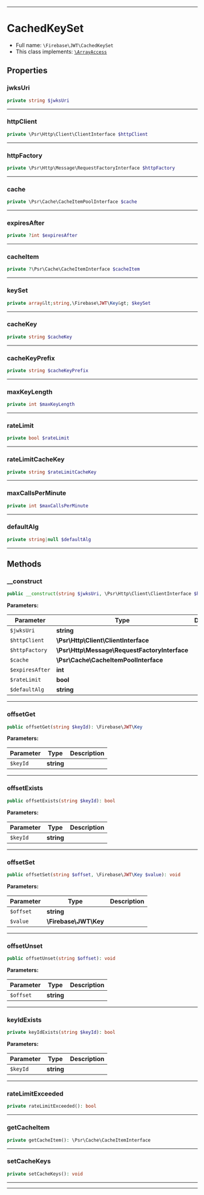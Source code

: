 ***

# CachedKeySet





* Full name: `\Firebase\JWT\CachedKeySet`
* This class implements:
[`\ArrayAccess`](../../ArrayAccess.md)



## Properties


### jwksUri



```php
private string $jwksUri
```






***

### httpClient



```php
private \Psr\Http\Client\ClientInterface $httpClient
```






***

### httpFactory



```php
private \Psr\Http\Message\RequestFactoryInterface $httpFactory
```






***

### cache



```php
private \Psr\Cache\CacheItemPoolInterface $cache
```






***

### expiresAfter



```php
private ?int $expiresAfter
```






***

### cacheItem



```php
private ?\Psr\Cache\CacheItemInterface $cacheItem
```






***

### keySet



```php
private array&lt;string,\Firebase\JWT\Key&gt; $keySet
```






***

### cacheKey



```php
private string $cacheKey
```






***

### cacheKeyPrefix



```php
private string $cacheKeyPrefix
```






***

### maxKeyLength



```php
private int $maxKeyLength
```






***

### rateLimit



```php
private bool $rateLimit
```






***

### rateLimitCacheKey



```php
private string $rateLimitCacheKey
```






***

### maxCallsPerMinute



```php
private int $maxCallsPerMinute
```






***

### defaultAlg



```php
private string|null $defaultAlg
```






***

## Methods


### __construct



```php
public __construct(string $jwksUri, \Psr\Http\Client\ClientInterface $httpClient, \Psr\Http\Message\RequestFactoryInterface $httpFactory, \Psr\Cache\CacheItemPoolInterface $cache, int $expiresAfter = null, bool $rateLimit = false, string $defaultAlg = null): mixed
```








**Parameters:**

| Parameter | Type | Description |
|-----------|------|-------------|
| `$jwksUri` | **string** |  |
| `$httpClient` | **\Psr\Http\Client\ClientInterface** |  |
| `$httpFactory` | **\Psr\Http\Message\RequestFactoryInterface** |  |
| `$cache` | **\Psr\Cache\CacheItemPoolInterface** |  |
| `$expiresAfter` | **int** |  |
| `$rateLimit` | **bool** |  |
| `$defaultAlg` | **string** |  |




***

### offsetGet



```php
public offsetGet(string $keyId): \Firebase\JWT\Key
```








**Parameters:**

| Parameter | Type | Description |
|-----------|------|-------------|
| `$keyId` | **string** |  |




***

### offsetExists



```php
public offsetExists(string $keyId): bool
```








**Parameters:**

| Parameter | Type | Description |
|-----------|------|-------------|
| `$keyId` | **string** |  |




***

### offsetSet



```php
public offsetSet(string $offset, \Firebase\JWT\Key $value): void
```








**Parameters:**

| Parameter | Type | Description |
|-----------|------|-------------|
| `$offset` | **string** |  |
| `$value` | **\Firebase\JWT\Key** |  |




***

### offsetUnset



```php
public offsetUnset(string $offset): void
```








**Parameters:**

| Parameter | Type | Description |
|-----------|------|-------------|
| `$offset` | **string** |  |




***

### keyIdExists



```php
private keyIdExists(string $keyId): bool
```








**Parameters:**

| Parameter | Type | Description |
|-----------|------|-------------|
| `$keyId` | **string** |  |




***

### rateLimitExceeded



```php
private rateLimitExceeded(): bool
```











***

### getCacheItem



```php
private getCacheItem(): \Psr\Cache\CacheItemInterface
```











***

### setCacheKeys



```php
private setCacheKeys(): void
```











***


***

